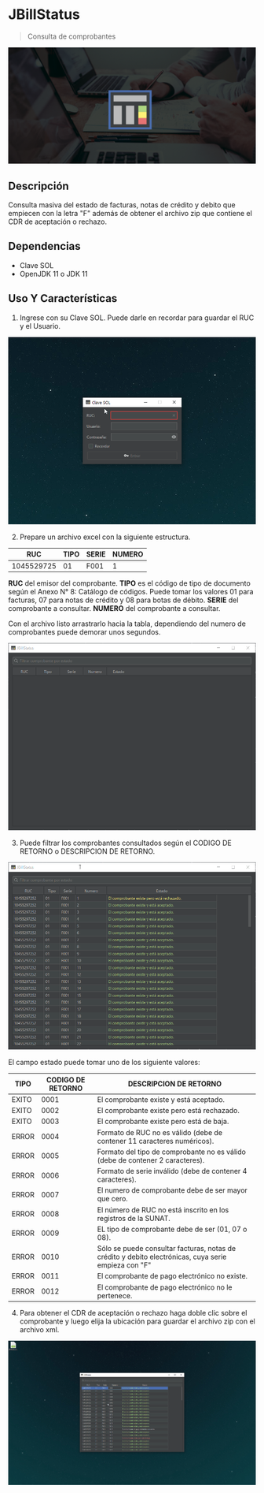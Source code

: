 # JBillStatus

> Consulta de comprobantes

![](.\README\header.png)

## Descripción

Consulta masiva del estado de facturas, notas de crédito y debito que empiecen con la letra "F" además de obtener el archivo zip que contiene el CDR de aceptación o rechazo.

## Dependencias

- Clave SOL
- OpenJDK 11 o JDK 11

## Uso Y Características

1. Ingrese con su Clave SOL. Puede darle en recordar para guardar el RUC y el Usuario.

![image_1](https://github.com/nthny/JBillStatus/blob/master/screenshots/img_1.gif?raw=true)

2. Prepare un archivo excel con la siguiente estructura.

| RUC        | TIPO | SERIE | NUMERO |
| ---------- | ---- | ----- | ------ |
| 1045529725 | 01   | F001  | 1      |

**RUC** del emisor del comprobante.
**TIPO** es el código de tipo de documento según el Anexo N° 8: Catálogo de códigos. Puede tomar los valores 01 para facturas, 07 para notas de crédito y 08 para botas de débito.
**SERIE** del comprobante  a consultar.
**NUMERO** del comprobante a consultar.

Con el archivo listo arrastrarlo hacia la tabla, dependiendo del numero de comprobantes puede demorar unos segundos.
      
![image_2](https://github.com/nthny/JBillStatus/blob/master/screenshots/img_2.gif?raw=true)

3. Puede filtrar los comprobantes consultados según el CODIGO DE RETORNO o DESCRIPCION DE RETORNO.

![image_3](https://github.com/nthny/JBillStatus/blob/master/screenshots/img_3.gif?raw=true)

El campo estado puede tomar uno de los siguiente valores:

| TIPO  | CODIGO DE RETORNO | DESCRIPCION DE RETORNO                                       |
| ----- | ----------------- | ------------------------------------------------------------ |
| EXITO | 0001              | El comprobante existe y está aceptado.                       |
| EXITO | 0002              | El comprobante existe pero está rechazado.                   |
| EXITO | 0003              | El comprobante existe pero está de baja.                     |
| ERROR | 0004              | Formato de RUC no es válido (debe de contener 11 caracteres numéricos). |
| ERROR | 0005              | Formato del tipo de comprobante no es válido (debe de contener 2 caracteres). |
| ERROR | 0006              | Formato de serie inválido (debe de contener 4 caracteres).   |
| ERROR | 0007              | El numero de comprobante debe de ser mayor que cero.         |
| ERROR | 0008              | El número de RUC no está inscrito en los registros de la SUNAT. |
| ERROR | 0009              | EL tipo de comprobante debe de ser (01, 07 o 08).            |
| ERROR | 0010              | Sólo se puede consultar facturas, notas de crédito y debito electrónicas, cuya serie empieza con "F" |
| ERROR | 0011              | El comprobante de pago electrónico no existe.                |
| ERROR | 0012              | El comprobante de pago electrónico no le pertenece.          |

4. Para obtener el CDR de aceptación o rechazo haga doble clic sobre el comprobante y luego elija la ubicación para guardar el archivo zip con el archivo xml. 

![image_4](https://github.com/nthny/JBillStatus/blob/master/screenshots/img_4.gif?raw=true)